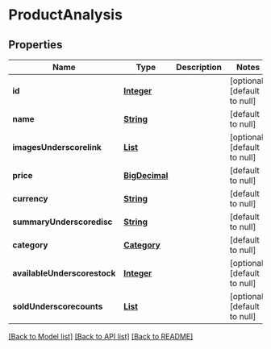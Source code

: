 # ProductAnalysis
## Properties

Name | Type | Description | Notes
------------ | ------------- | ------------- | -------------
**id** | [**Integer**](integer.md) |  | [optional] [default to null]
**name** | [**String**](string.md) |  | [default to null]
**imagesUnderscorelink** | [**List**](string.md) |  | [optional] [default to null]
**price** | [**BigDecimal**](number.md) |  | [default to null]
**currency** | [**String**](string.md) |  | [default to null]
**summaryUnderscoredisc** | [**String**](string.md) |  | [default to null]
**category** | [**Category**](Category.md) |  | [default to null]
**availableUnderscorestock** | [**Integer**](integer.md) |  | [optional] [default to null]
**soldUnderscorecounts** | [**List**](Product_analysis_allOf_sold_counts.md) |  | [optional] [default to null]

[[Back to Model list]](../README.md#documentation-for-models) [[Back to API list]](../README.md#documentation-for-api-endpoints) [[Back to README]](../README.md)

